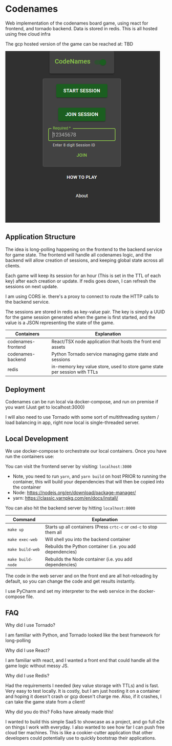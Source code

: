 # Codenames
Web implementation of the codenames board game, using react for frontend, and tornado backend.
Data is stored in redis. This is all hosted using free cloud infra

The gcp hosted version of the game can be reached at: TBD

![Screenshot](capture.PNG)

## Application Structure

The idea is long-polling happening on the frontend to the backend service for game state.
The frontend will handle all codenames logic, and the backend will allow 
creation of sessions, and keeping global state across all clients.

Each game will keep its session for an hour (This is set in the TTL of each key) after each creation or update.
If redis goes down, I can refresh the sessions on next update.

I am using CORS ie. there's a proxy to connect to route the HTTP calls to the backend service.

The sessions are stored in redis as key-value pair. The key is simply a UUID for the game session 
generated when the game is first started, and the value is a JSON representing the state
of the game.

Containers  | Explanation
------------- | -------------
codenames-frontend  | React/TSX node application that hosts the front end assets
codenames-backend  | Python Tornado service managing game state and sessions
redis | in-memory key value store, used to store game state per session with TTLs

## Deployment

Codenames can be run local via docker-compose, and run on premise if you want (Just get to localhost:3000)

I will also need to use Tornado with some sort of multithreading system / load balancing in app, right now local is 
single-threaded server.

## Local Development

We use docker-compose to orchestrate our local containers. Once you have run the containers use:

You can visit the frontend server by visiting: `localhost:3000`
- Note, you need to run `yarn`, and `yarn build` on host PRIOR to running the container, this will build your dependencies that will then be copied into the container
- Node: https://nodejs.org/en/download/package-manager/
- yarn: https://classic.yarnpkg.com/en/docs/install/

You can also hit the backend server by hitting `localhost:8000`

Command  | Explanation
------------- | -------------
`make up` | Starts up all containers (Press `crtc-c` or `cmd-c` to stop them all
`make exec-web` | Will shell you into the backend container
`make build-web` | Rebuilds the Python container (i.e. you add dependencies)
`make build-node` | Rebuilds the Node container (i.e. you add dependencies)

The code in the web server and on the front end are all hot-reloading by default, so you can change the code
and get results instantly.

I use PyCharm and set my interpreter to the web service in the docker-compose file.

## FAQ

Why did I use Tornado? 

I am familiar with Python, and Tornado looked like the best framework for long-polling

Why did I use React?

I am familiar with react, and I wanted a front end that could handle all the game logic without messy JS.

Why did I use Redis?

Had the requirements I needed (key value storage with TTLs) and is fast. Very easy to test locally. It is costly, 
but I am just hosting it on a container and hoping it doesn't crash or gcp doesn't charge me. Also, if it crashes, 
I can take the game state from a client!

Why did you do this? Folks have already made this!

I wanted to build this simple SaaS to showcase as a project, and go full e2e on things I work with
everyday. I also wanted to see how far I can push free cloud tier machines. This is like a cookier-cutter application 
that other developers could potentially use to quickly bootstrap their applications.
